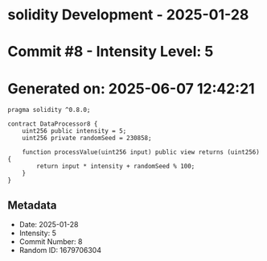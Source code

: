 ﻿# solidity Development - 2025-01-28
# Commit #8 - Intensity Level: 5
# Generated on: 2025-06-07 12:42:21
```solidity
pragma solidity ^0.8.0;

contract DataProcessor8 {
    uint256 public intensity = 5;
    uint256 private randomSeed = 230858;

    function processValue(uint256 input) public view returns (uint256) {
        return input * intensity + randomSeed % 100;
    }
}
```
## Metadata
- Date: 2025-01-28
- Intensity: 5
- Commit Number: 8
- Random ID: 1679706304
